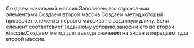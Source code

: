 Создаем начальный массив.Заполняем его строковыми элементами.Создаем второй массив.Создаем метод,который проверяет элементы первого массива на заданную длину.
Если елемент соответсвует заданному условию,заносим его во второй массив.Создаем метод для вывода значения на экран и передаем туда второй массив.
